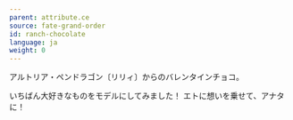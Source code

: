 ```yaml
---
parent: attribute.ce
source: fate-grand-order
id: ranch-chocolate
language: ja
weight: 0
---
```


アルトリア・ペンドラゴン〔リリィ〕からのバレンタインチョコ。

いちばん大好きなものをモデルにしてみました！
エトに想いを乗せて、アナタに！

